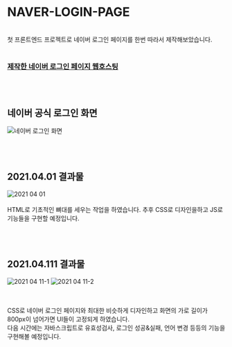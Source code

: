 # NAVER-LOGIN-PAGE
<br/>
첫 프론트엔드 프로젝트로 네이버 로그인 페이지를 한번 따라서 제작해보았습니다.
<br/>
<br/>

### [제작한 네이버 로그인 페이지 웹호스팅](https://github.com/k-junyyy.github.io/NAVER-LOGIN-PAGE/naver-login-page/login.html)
<br/>
<br/>

## 네이버 공식 로그인 화면

![네이버 로그인 화면](https://user-images.githubusercontent.com/74912530/113218006-c19f9c00-92b9-11eb-94a4-ce6db238fe6b.png)
<br/>
<br/>
<br/>
<br/>

## 2021.04.01 결과물

![2021 04 01](https://user-images.githubusercontent.com/74912530/113218306-438fc500-92ba-11eb-8473-3aa913e516cb.png)
<br/>
<br/>
HTML로 기초적인 뼈대를 세우는 작업을 하였습니다. 추후 CSS로 디자인을하고 JS로 기능들을 구현할 예정입니다.
<br/>
<br/>
<br/>
<br/>

## 2021.04.111 결과물

![2021 04 11-1](https://user-images.githubusercontent.com/74912530/114278119-2fda2080-9a69-11eb-99f1-13b3646e0034.png)
![2021 04 11-2](https://user-images.githubusercontent.com/74912530/114278122-31a3e400-9a69-11eb-90e6-8bbd07ea7ec9.png)

<br/>
<br/>
CSS로 네이버 로그인 페이지와 최대한 비슷하게 디자인하고 화면의 가로 길이가 800px이 넘어가면 UI들이 고정되게 하였습니다.
<br/>
다음 시간에는 자바스크립트로 유효성검사, 로그인 성공&실패, 언어 변경 등등의 기능을 구현해볼 예정입니다.
<br/>
<br/>
<br/>
<br/>

